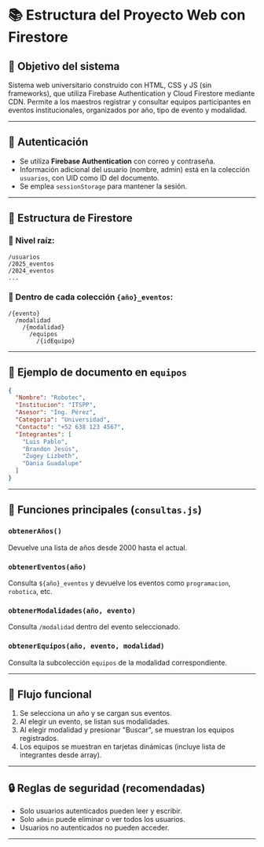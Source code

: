 
# 📚 Estructura del Proyecto Web con Firestore

## 🎯 Objetivo del sistema

Sistema web universitario construido con HTML, CSS y JS (sin frameworks), que utiliza Firebase Authentication y Cloud Firestore mediante CDN. Permite a los maestros registrar y consultar equipos participantes en eventos institucionales, organizados por año, tipo de evento y modalidad.

---

## 🔐 Autenticación

- Se utiliza **Firebase Authentication** con correo y contraseña.
- Información adicional del usuario (nombre, admin) está en la colección `usuarios`, con UID como ID del documento.
- Se emplea `sessionStorage` para mantener la sesión.

---

## 📂 Estructura de Firestore

### 🔸 Nivel raíz:

```
/usuarios
/2025_eventos
/2024_eventos
...
```

### 🔸 Dentro de cada colección `{año}_eventos`:

```
/{evento}
  /modalidad
    /{modalidad}
      /equipos
        /{idEquipo}
```

---

## 📄 Ejemplo de documento en `equipos`

```json
{
  "Nombre": "Robotec",
  "Institucion": "ITSPP",
  "Asesor": "Ing. Pérez",
  "Categoria": "Universidad",
  "Contacto": "+52 638 123 4567",
  "Integrantes": [
    "Luis Pablo",
    "Brandon Jesús",
    "Zugey Lizbeth",
    "Dania Guadalupe"
  ]
}
```

---

## 🔧 Funciones principales (`consultas.js`)

### `obtenerAños()`
Devuelve una lista de años desde 2000 hasta el actual.

### `obtenerEventos(año)`
Consulta `${año}_eventos` y devuelve los eventos como `programacion`, `robotica`, etc.

### `obtenerModalidades(año, evento)`
Consulta `/modalidad` dentro del evento seleccionado.

### `obtenerEquipos(año, evento, modalidad)`
Consulta la subcolección `equipos` de la modalidad correspondiente.

---

## 🔄 Flujo funcional

1. Se selecciona un año y se cargan sus eventos.
2. Al elegir un evento, se listan sus modalidades.
3. Al elegir modalidad y presionar "Buscar", se muestran los equipos registrados.
4. Los equipos se muestran en tarjetas dinámicas (incluye lista de integrantes desde array).

---

## 🔒 Reglas de seguridad (recomendadas)

- Solo usuarios autenticados pueden leer y escribir.
- Solo `admin` puede eliminar o ver todos los usuarios.
- Usuarios no autenticados no pueden acceder.

---

